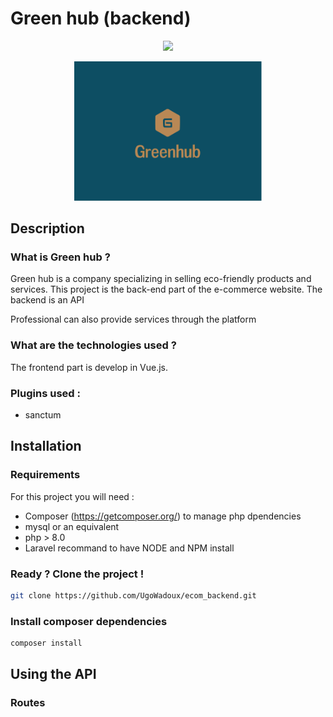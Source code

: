 # Green hub (backend)
<p align="center">
  <img src="https://img.shields.io/badge/Laravel-FF2D20?style=for-the-badge&logo=laravel&logoColor=white" >
</p>


<p align="center">
  <img src="https://raw.githubusercontent.com/UgoWadoux/ecom_front/main/src/assets/images/Greeen-Hub-restyle-1.webp"  width="300">  
</p>

## Description

### What is Green hub   ?

Green hub is a company specializing in selling eco-friendly products and services. This project is the back-end part of the e-commerce website.
The backend is an API 

Professional can also provide services through the platform


### What are the technologies used ?

The frontend part is develop in Vue.js.

### Plugins used :

- sanctum

  
## Installation
### Requirements
For this project you will need :
- Composer (https://getcomposer.org/) to manage php dpendencies
- mysql or an equivalent
- php > 8.0
- Laravel recommand to have NODE and NPM install

### Ready ? Clone the project !
```sh
git clone https://github.com/UgoWadoux/ecom_backend.git
```
### Install composer dependencies
```sh
composer install
```
### 

## Using the API

### Routes

